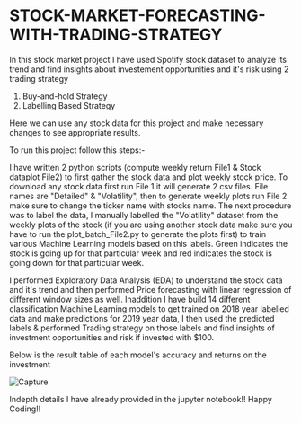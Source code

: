 # STOCK-MARKET-FORECASTING-WITH-TRADING-STRATEGY

In this stock market project I have used Spotify stock dataset to analyze its trend and find insights about investement opportunities and it's risk using 2 trading strategy 
1) Buy-and-hold Strategy
2) Labelling Based Strategy

Here we can use any stock data for this project and make necessary changes to see appropriate results.

To run this project follow this steps:- 

I have written 2 python scripts (compute weekly return File1 & Stock dataplot File2) to first gather the stock data and plot weekly stock price. To download any stock data first run File 1 it will generate 2 csv files. File names are "Detailed" & "Volatility", then to generate weekly plots run File 2 make sure to change the ticker name with stocks name. The next procedure was to label the data, I manually labelled the "Volatility" dataset from the weekly plots of the stock (if you are using another stock data make sure you have to run the plot_batch_File2.py to generate the plots first) to train various Machine Learning models based on this labels. Green indicates the stock is going up for that particular week and red indicates the stock is going down for that particular week. 

I performed Exploratory Data Analysis (EDA) to understand the stock data and it's trend and then performed Price forecasting with linear regression of different window sizes as well. Inaddition I have build 14 different classification Machine Learning models to get trained on 2018 year labelled data and make predictions for 2019 year data, I then used the predicted labels & performed Trading strategy on those labels and find insights of investment opportunities and risk if invested with $100.

Below is the result table of each model's accuracy and returns on the investment

![Capture](https://github.com/Ravisheel/STOCK-MARKET-FORECASTING-WITH-TRADING-STRATEGY/assets/49792350/e2873aa4-58d1-48cc-a1f5-e95b9b801648)


Indepth details I have already provided in the jupyter notebook!!
Happy Coding!!

